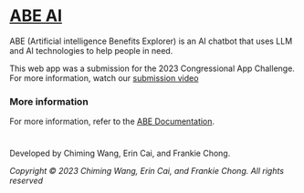 # [ABE AI](https://abeai.net)
ABE (Artificial intelligence Benefits Explorer) is an AI chatbot that uses LLM and AI technologies to help people in need.

This web app was a submission for the 2023 Congressional App Challenge. For more information, watch our [submission video](https://abeai.net/video.html)


### More information
For more information, refer to the [ABE Documentation](https://github.com/2bf/ABE/blob/main/ABE%20Documentation%20and%20Requirements.pdf).

#  
Developed by Chiming Wang, Erin Cai, and Frankie Chong.

*Copyright © 2023 Chiming Wang, Erin Cai, and Frankie Chong. All rights reserved*
